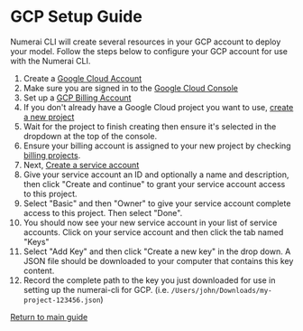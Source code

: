 # GCP Setup Guide

Numerai CLI will create several resources in your GCP account to deploy your model. Follow the steps below to configure
your GCP account for use with the Numerai CLI.

1. Create a [Google Cloud Account](https://cloud.google.com/gcp?hl=en)
2. Make sure you are signed in to the [Google Cloud Console](https://console.cloud.google.com)
3. Set up a [GCP Billing Account](https://console.cloud.google.com/billing/create)
4. If you don't already have a Google Cloud project you want to use, [create a new project](https://console.cloud.google.com/projectcreate)
5. Wait for the project to finish creating then ensure it's selected in the dropdown at the top of the console.
6. Ensure your billing account is assigned to your new project by checking [billing projects](https://console.cloud.google.com/billing/projects).
7. Next, [Create a service account](https://console.cloud.google.com/iam-admin/serviceaccounts/create)
8. Give your service account an ID and optionally a name and description, then click "Create and continue" to grant your service account access to this project.
9. Select "Basic" and then "Owner" to give your service account complete access to this project. Then select "Done".
10. You should now see your new service account in your list of service accounts. Click on your service account and then click the tab named "Keys"
11. Select "Add Key" and then click "Create a new key" in the drop down. A JSON file should be downloaded to your computer that contains this key content.
12. Record the complete path to the key you just downloaded for use in setting up the numerai-cli for GCP. (i.e. `/Users/john/Downloads/my-project-123456.json`)

[Return to main guide](../README.md#getting-started)
